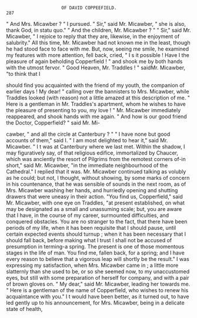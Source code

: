                          OF DAVID COPPEEFIELD.                          287
   "   And Mrs. Micawber ? " I pursued.
   "   Sir," said Mr. Micawber, " she is also, thank God, in statu quo."
     " And the children, Mr. Micawber ? "
     " Sir," said Mr. Micawber, " I rejoice to reply that they are, likewise,
 in the enjoyment of salubrity."
    All this time, Mr. Micawber had not known me in the least, though he
 had stood face to face with me. But, now, seeing me smile, he examined
 my features with more attention, fell back, cried, " I s it possible ! Have
 I the pleasure of again beholding Copperfield ! " and shook me by both
 hands with the utmost fervor.
     " Good Heaven, Mr. Traddles ! " saidMr. Micawber, "to think that I

 should find you acquainted with the friend of my youth, the companion of
 earlier days ! My dear! " calling over the bannisters to Mrs. Micawber,
 while Traddles looked (with reason) not a little amazed at this description
 of me. " Here is a gentleman in Mr. Traddles's apartment, whom he
 wishes to have the pleasure of presenting to you, my love ! "
    Mr. Micawber immediately reappeared, and shook hands with me
 again.
     " And how is our good friend the Doctor, Copperfield? " said Mr. Mi-

 cawber, " and all the circle at Canterbury ? "
    " I have none but good accounts of them," said I.
    " I am most delighted to hear it," said Mr. Micawber. " I t was at
 Canterbury where we last met. Within the shadow, I may figuratively
 say, of that religious edifice, immortalized by Chaucer, which was anciently
 the resort of Pilgrims from the remotest corners of-in          short," said
 Mr. Micawber, "in the immediate neighbourhood of the Cathedral."
     I replied that it was. Mr. Micawber continued talking as volubly as
 he could; but not, I thought, without showing, by some marks of concern
 in his countenance, that he was sensible of sounds in the next room, as
 of Mrs. Micawber washing her hands, and hurriedly opening and shutting
 drawers that were uneasy in their action.
    "You find us, Copperfield," said Mr. Micawber, with one eye on
 Traddles, "at present established, on what may be designated as a small and
unassuming scale; but, you are aware that I have, in the course of my career,
surmounted difficulties, and conquered obstacles. You are no stranger to
the fact, that there have been periods of my life, when it has been requisite
that I should pause, until certain expected events should turnup ; when it
has been necessary that I should fall back, before making what I trust I
shall not be accused of presumption in terming-a spring. The present
is one of those momentous stages in the life of man. You find me, fallen
back, for a spring; and I have every reason to believe that a vigorous
leap will shortly be the result."
    I was expressing my satisfaction, when Mrs. Micawber came in ; a
little more slatternly than she used to be, or so she seemed now, to my
unaccustomed eyes, but still with some preparation of herself for company,
and with a pair of brown gloves on.
    " My dear," said Mr. Micawber, leading her towards me. " Here is
a gentleman of the name of Copperfield, who wishes to renew his
acquaintance with you."
   I t would have been better, as it turned out, to have led gently up to
his announcement, for Mrs. Micawber, being in a delicate state of health,

